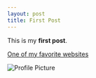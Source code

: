 ```yaml
---
layout: post
title: First Post
---
```


This is my **first post**.

[One of my favorite websites](https://www.moes.com/)

![Profile Picture](https://nicholasbranch.github.io/NicholasBranch/images/profile.jpg)
